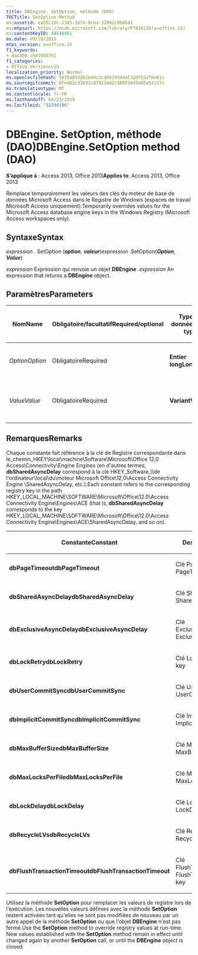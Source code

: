 ```yaml
---
title: DBEngine. SetOption, méthode (DAO)
TOCTitle: SetOption Method
ms:assetid: ea55c10c-2385-1b7e-0cba-32982c9b6643
ms:mtpsurl: https://msdn.microsoft.com/library/Ff836236(v=office.15)
ms:contentKeyID: 48548461
ms.date: 09/18/2015
mtps_version: v=office.15
f1_keywords:
- dao360.chm1088781
f1_categories:
- Office.Version=v15
localization_priority: Normal
ms.openlocfilehash: 5875a8935b1b44c3c36b29344af32df552f6e01c
ms.sourcegitcommit: 8fe462c32b91c87911942c188f3445e85a54137c
ms.translationtype: MT
ms.contentlocale: fr-FR
ms.lasthandoff: 04/23/2019
ms.locfileid: "32294196"
---
```

# <a name="dbenginesetoption-method-dao"></a><span data-ttu-id="d4528-102">DBEngine. SetOption, méthode (DAO)</span><span class="sxs-lookup"><span data-stu-id="d4528-102">DBEngine.SetOption method (DAO)</span></span>

<span data-ttu-id="d4528-103">**S’applique à** : Access 2013, Office 2013</span><span class="sxs-lookup"><span data-stu-id="d4528-103">**Applies to**: Access 2013, Office 2013</span></span>

<span data-ttu-id="d4528-104">Remplace temporairement les valeurs des clés du moteur de base de données Microsoft Access dans le Registre de Windows (espaces de travail Microsoft Access uniquement).</span><span class="sxs-lookup"><span data-stu-id="d4528-104">Temporarily overrides values for the Microsoft Access database engine keys in the Windows Registry (Microsoft Access workspaces only).</span></span>

## <a name="syntax"></a><span data-ttu-id="d4528-105">Syntaxe</span><span class="sxs-lookup"><span data-stu-id="d4528-105">Syntax</span></span>

<span data-ttu-id="d4528-106">*expression* . SetOption (***option***, ***valeur***)</span><span class="sxs-lookup"><span data-stu-id="d4528-106">*expression* .SetOption(***Option***, ***Value***)</span></span>

<span data-ttu-id="d4528-107">*expression* Expression qui renvoie un objet **DBEngine** .</span><span class="sxs-lookup"><span data-stu-id="d4528-107">*expression* An expression that returns a **DBEngine** object.</span></span>

## <a name="parameters"></a><span data-ttu-id="d4528-108">Paramètres</span><span class="sxs-lookup"><span data-stu-id="d4528-108">Parameters</span></span>

<table>
<colgroup>
<col style="width: 25%" />
<col style="width: 25%" />
<col style="width: 25%" />
<col style="width: 25%" />
</colgroup>
<thead>
<tr class="header">
<th><p><span data-ttu-id="d4528-109">Nom</span><span class="sxs-lookup"><span data-stu-id="d4528-109">Name</span></span></p></th>
<th><p><span data-ttu-id="d4528-110">Obligatoire/facultatif</span><span class="sxs-lookup"><span data-stu-id="d4528-110">Required/optional</span></span></p></th>
<th><p><span data-ttu-id="d4528-111">Type de données</span><span class="sxs-lookup"><span data-stu-id="d4528-111">Data type</span></span></p></th>
<th><p><span data-ttu-id="d4528-112">Description</span><span class="sxs-lookup"><span data-stu-id="d4528-112">Description</span></span></p></th>
</tr>
</thead>
<tbody>
<tr class="odd">
<td><p><span data-ttu-id="d4528-113"><em>Option</em></span><span class="sxs-lookup"><span data-stu-id="d4528-113"><em>Option</em></span></span></p></td>
<td><p><span data-ttu-id="d4528-114">Obligatoire</span><span class="sxs-lookup"><span data-stu-id="d4528-114">Required</span></span></p></td>
<td><p><span data-ttu-id="d4528-115"><strong>Entier long</strong></span><span class="sxs-lookup"><span data-stu-id="d4528-115"><strong>Long</strong></span></span></p></td>
<td><p><span data-ttu-id="d4528-116">Constante décrite dans les Notes.</span><span class="sxs-lookup"><span data-stu-id="d4528-116">A constant as described in Remarks.</span></span></p></td>
</tr>
<tr class="even">
<td><p><span data-ttu-id="d4528-117"><em>Value</em></span><span class="sxs-lookup"><span data-stu-id="d4528-117"><em>Value</em></span></span></p></td>
<td><p><span data-ttu-id="d4528-118">Obligatoire</span><span class="sxs-lookup"><span data-stu-id="d4528-118">Required</span></span></p></td>
<td><p><span data-ttu-id="d4528-119"><strong>Variant</strong></span><span class="sxs-lookup"><span data-stu-id="d4528-119"><strong>Variant</strong></span></span></p></td>
<td><p><span data-ttu-id="d4528-120">Valeur à attribuer à l'option.</span><span class="sxs-lookup"><span data-stu-id="d4528-120">The value that you want to set option to.</span></span></p></td>
</tr>
</tbody>
</table>


## <a name="remarks"></a><span data-ttu-id="d4528-121">Remarques</span><span class="sxs-lookup"><span data-stu-id="d4528-121">Remarks</span></span>

<span data-ttu-id="d4528-122">Chaque constante fait référence à la clé de Registre correspondante dans le\_chemin\_HKEY\\local\\machine\\Software\\Microsoft\\Office 12,0 Access\\Connectivity\\Engine Engines (en d'autres termes, **dbSharedAsyncDelay** correspond à la clé HKEY\_Software\_\\\\de l'ordinateur\\local\\du\\moteur Microsoft Office\\12,0\\Access Connectivity Engine \\SharedAsyncDelay, etc.).</span><span class="sxs-lookup"><span data-stu-id="d4528-122">Each constant refers to the corresponding registry key in the path HKEY\_LOCAL\_MACHINE\\SOFTWARE\\Microsoft\\Office\\12.0\\Access Connectivity Engine\\Engines\\ACE (that is, **dbSharedAsyncDelay** corresponds to the key HKEY\_LOCAL\_MACHINE\\SOFTWARE\\Microsoft\\Office\\12.0\\Access Connectivity Engine\\Engines\\ACE\\SharedAsyncDelay, and so on).</span></span>

<table>
<colgroup>
<col style="width: 50%" />
<col style="width: 50%" />
</colgroup>
<thead>
<tr class="header">
<th><p><span data-ttu-id="d4528-123">Constante</span><span class="sxs-lookup"><span data-stu-id="d4528-123">Constant</span></span></p></th>
<th><p><span data-ttu-id="d4528-124">Description</span><span class="sxs-lookup"><span data-stu-id="d4528-124">Description</span></span></p></th>
</tr>
</thead>
<tbody>
<tr class="odd">
<td><p><span data-ttu-id="d4528-125"><strong>dbPageTimeout</strong></span><span class="sxs-lookup"><span data-stu-id="d4528-125"><strong>dbPageTimeout</strong></span></span></p></td>
<td><p><span data-ttu-id="d4528-126">Clé PageTimeout</span><span class="sxs-lookup"><span data-stu-id="d4528-126">The PageTimeout key</span></span></p></td>
</tr>
<tr class="even">
<td><p><span data-ttu-id="d4528-127"><strong>dbSharedAsyncDelay</strong></span><span class="sxs-lookup"><span data-stu-id="d4528-127"><strong>dbSharedAsyncDelay</strong></span></span></p></td>
<td><p><span data-ttu-id="d4528-128">Clé SharedAsyncDelay</span><span class="sxs-lookup"><span data-stu-id="d4528-128">The SharedAsyncDelay key</span></span></p></td>
</tr>
<tr class="odd">
<td><p><span data-ttu-id="d4528-129"><strong>dbExclusiveAsyncDelay</strong></span><span class="sxs-lookup"><span data-stu-id="d4528-129"><strong>dbExclusiveAsyncDelay</strong></span></span></p></td>
<td><p><span data-ttu-id="d4528-130">Clé ExclusiveAsyncDelay</span><span class="sxs-lookup"><span data-stu-id="d4528-130">The ExclusiveAsyncDelay key</span></span></p></td>
</tr>
<tr class="even">
<td><p><span data-ttu-id="d4528-131"><strong>dbLockRetry</strong></span><span class="sxs-lookup"><span data-stu-id="d4528-131"><strong>dbLockRetry</strong></span></span></p></td>
<td><p><span data-ttu-id="d4528-132">Clé LockRetry</span><span class="sxs-lookup"><span data-stu-id="d4528-132">The LockRetry key</span></span></p></td>
</tr>
<tr class="odd">
<td><p><span data-ttu-id="d4528-133"><strong>dbUserCommitSync</strong></span><span class="sxs-lookup"><span data-stu-id="d4528-133"><strong>dbUserCommitSync</strong></span></span></p></td>
<td><p><span data-ttu-id="d4528-134">Clé UserCommitSync</span><span class="sxs-lookup"><span data-stu-id="d4528-134">The UserCommitSync key</span></span></p></td>
</tr>
<tr class="even">
<td><p><span data-ttu-id="d4528-135"><strong>dbImplicitCommitSync</strong></span><span class="sxs-lookup"><span data-stu-id="d4528-135"><strong>dbImplicitCommitSync</strong></span></span></p></td>
<td><p><span data-ttu-id="d4528-136">Clé ImplicitCommitSync</span><span class="sxs-lookup"><span data-stu-id="d4528-136">The ImplicitCommitSync key</span></span></p></td>
</tr>
<tr class="odd">
<td><p><span data-ttu-id="d4528-137"><strong>dbMaxBufferSize</strong></span><span class="sxs-lookup"><span data-stu-id="d4528-137"><strong>dbMaxBufferSize</strong></span></span></p></td>
<td><p><span data-ttu-id="d4528-138">Clé MaxBufferSize</span><span class="sxs-lookup"><span data-stu-id="d4528-138">The MaxBufferSize key</span></span></p></td>
</tr>
<tr class="even">
<td><p><span data-ttu-id="d4528-139"><strong>dbMaxLocksPerFile</strong></span><span class="sxs-lookup"><span data-stu-id="d4528-139"><strong>dbMaxLocksPerFile</strong></span></span></p></td>
<td><p><span data-ttu-id="d4528-140">Clé MaxLocksPerFile</span><span class="sxs-lookup"><span data-stu-id="d4528-140">The MaxLocksPerFile key</span></span></p></td>
</tr>
<tr class="odd">
<td><p><span data-ttu-id="d4528-141"><strong>dbLockDelay</strong></span><span class="sxs-lookup"><span data-stu-id="d4528-141"><strong>dbLockDelay</strong></span></span></p></td>
<td><p><span data-ttu-id="d4528-142">Clé LockDelay</span><span class="sxs-lookup"><span data-stu-id="d4528-142">The LockDelay key</span></span></p></td>
</tr>
<tr class="even">
<td><p><span data-ttu-id="d4528-143"><strong>dbRecycleLVs</strong></span><span class="sxs-lookup"><span data-stu-id="d4528-143"><strong>dbRecycleLVs</strong></span></span></p></td>
<td><p><span data-ttu-id="d4528-144">Clé RecycleLVs</span><span class="sxs-lookup"><span data-stu-id="d4528-144">The RecycleLVs key</span></span></p></td>
</tr>
<tr class="odd">
<td><p><span data-ttu-id="d4528-145"><strong>dbFlushTransactionTimeout</strong></span><span class="sxs-lookup"><span data-stu-id="d4528-145"><strong>dbFlushTransactionTimeout</strong></span></span></p></td>
<td><p><span data-ttu-id="d4528-146">Clé FlushTransactionTimeout</span><span class="sxs-lookup"><span data-stu-id="d4528-146">The FlushTransactionTimeout key</span></span></p></td>
</tr>
</tbody>
</table>


<span data-ttu-id="d4528-p101">Utilisez la méthode **SetOption** pour remplacer les valeurs de registre lors de l'exécution. Les nouvelles valeurs définies avec la méthode **SetOption** restent activées tant qu'elles ne sont pas modifiées de nouveau par un autre appel de la méthode **SetOption** ou que l'objet **DBEngine** n'est pas fermé.</span><span class="sxs-lookup"><span data-stu-id="d4528-p101">Use the **SetOption** method to override registry values at run-time. New values established with the **SetOption** method remain in effect until changed again by another **SetOption** call, or until the **DBEngine** object is closed.</span></span>

